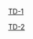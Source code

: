 [TD-1](https://petstore.swagger.io/?url=https://raw.githubusercontent.com/Marc985/Onboarding-API/main/TD1.yaml#/)

[TD-2](https://petstore.swagger.io/?url=https://raw.githubusercontent.com/Marc985/Onboarding-API/main/TD2.yaml#/teacher/delete%20teacher)
